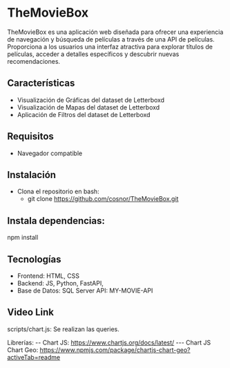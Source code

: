 # TheMovieBox

TheMovieBox es una aplicación web diseñada para ofrecer una experiencia de navegación y búsqueda de películas a través de una API de películas. Proporciona a los usuarios una interfaz atractiva para explorar títulos de películas, acceder a detalles específicos y descubrir nuevas recomendaciones.

## Características
- Visualización de Gráficas del dataset de Letterboxd
- Visualización de Mapas del dataset de Letterboxd
- Aplicación de Filtros del dataset de Letterboxd

## Requisitos
- Navegador compatible
## Instalación
- Clona el repositorio en bash:
  - git clone https://github.com/cosnor/TheMovieBox.git

## Instala dependencias:

npm install

## Tecnologías
- Frontend: HTML, CSS
- Backend: JS, Python, FastAPI,
- Base de Datos: SQL Server
API: MY-MOVIE-API

## Video Link

scripts/chart.js: Se realizan las queries.

Librerías: 
-- Chart JS: https://www.chartjs.org/docs/latest/
--- Chart JS Chart Geo: https://www.npmjs.com/package/chartjs-chart-geo?activeTab=readme
 
